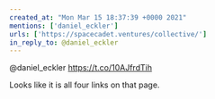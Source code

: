 ```yaml
---
created_at: "Mon Mar 15 18:37:39 +0000 2021"
mentions: ['daniel_eckler']
urls: ['https://spacecadet.ventures/collective/']
in_reply_to: @daniel_eckler
---
```


@daniel_eckler https://t.co/10AJfrdTih

Looks like it is all four links on that page.
